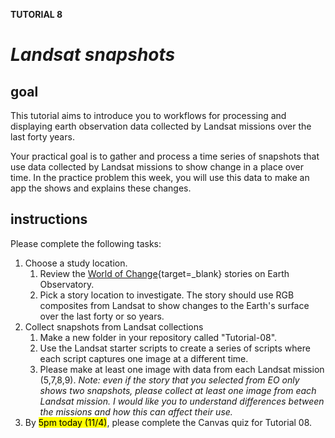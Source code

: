 __TUTORIAL 8__ 

# __*Landsat snapshots*__  

## __goal__  

This tutorial aims to introduce you to workflows for processing and displaying earth observation data collected by Landsat missions over the last forty years.    

Your practical goal is to gather and process a time series of snapshots that use data collected by Landsat missions to show change in a place over time. In the practice problem this week, you will use this data to make an app the shows and explains these changes.  

## __instructions__  

Please complete the following tasks:

1. Choose a study location. 
    1. Review the [World of Change](https://earthobservatory.nasa.gov/world-of-change){target=_blank} stories on Earth Observatory.  
    2. Pick a story location to investigate. The story should use RGB composites from Landsat to show changes to the Earth's surface over the last forty or so years.  
2. Collect snapshots from Landsat collections  
    1. Make a new folder in your repository called "Tutorial-08".
    2. Use the Landsat starter scripts to create a series of scripts where each script captures one image at a different time. 
    3. Please make at least one image with data from each Landsat mission (5,7,8,9).  _Note: even if the story that you selected from EO only shows two snapshots, please collect at least one image from each Landsat mission. I would like you to understand differences between the missions and how this can affect their use._
3. By <mark>5pm today (11/4)</mark>, please complete the Canvas quiz for Tutorial 08.